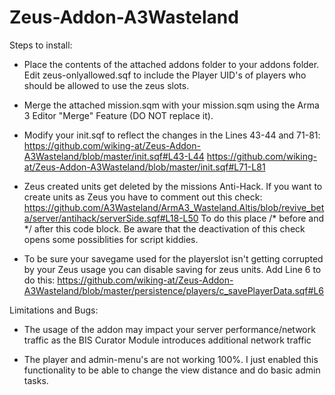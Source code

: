 Zeus-Addon-A3Wasteland
======================
Steps to install:

- Place the contents of the attached addons folder to your addons folder. Edit zeus-onlyallowed.sqf to include the Player UID's of players who should be allowed to use the zeus slots.

- Merge the attached mission.sqm with your mission.sqm using the Arma 3 Editor "Merge" Feature (DO NOT replace it).

- Modify your init.sqf to reflect the changes in the Lines 43-44 and 71-81:
https://github.com/wiking-at/Zeus-Addon-A3Wasteland/blob/master/init.sqf#L43-L44
https://github.com/wiking-at/Zeus-Addon-A3Wasteland/blob/master/init.sqf#L71-L81

- Zeus created units get deleted by the missions Anti-Hack. If you want to create units as Zeus you have to comment out this check:
https://github.com/A3Wasteland/ArmA3_Wasteland.Altis/blob/revive_beta/server/antihack/serverSide.sqf#L18-L50
To do this place /* before and */ after this code block. Be aware that the deactivation of this check opens some possiblities for script kiddies.

- To be sure your savegame used for the playerslot isn't getting corrupted by your Zeus usage you can disable saving for zeus units. Add Line 6 to do this:
https://github.com/wiking-at/Zeus-Addon-A3Wasteland/blob/master/persistence/players/c_savePlayerData.sqf#L6


Limitations and Bugs:
- The usage of the addon may impact your server performance/network traffic as the BIS Curator Module introduces additional network traffic

- The player and admin-menu's are not working 100%. I just enabled this functionality to be able to change the view distance and do basic admin tasks. 
